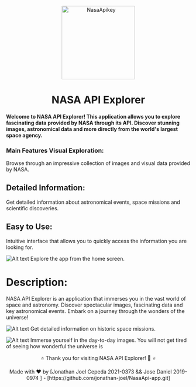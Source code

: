 
<p align="center">
  <img src="https://assets.stickpng.com/images/58429400a6515b1e0ad75acc.png" alt="NasaApikey" width="200" height="200">
</p>

<h1 align="center">NASA API Explorer</h1>

#### Welcome to NASA API Explorer! This application allows you to explore fascinating data provided by NASA through its API. Discover stunning images, astronomical data and more directly from the world's largest space agency.

### Main Features Visual Exploration:
Browse through an impressive collection of images and visual data provided by NASA.

## Detailed Information: 
Get detailed information about astronomical events, space missions and scientific discoveries.

## Easy to Use:
 Intuitive interface that allows you to quickly access the information you are looking for.

![Alt text](<WhatsApp Image 2023-11-29 at 8.57.04 AM (1).jpeg>)
Explore the app from the home screen.




# Description:

NASA API Explorer is an application that immerses you in the vast world of space and astronomy. Discover spectacular images, fascinating data and key astronomical events. Embark on a journey through the wonders of the universe!

![Alt text](<WhatsApp Image 2023-11-29 at 8.57.04 AM.jpeg>)
Get detailed information on historic space missions.

![Alt text](<WhatsApp Image 2023-11-29 at 8.57.05 AM.jpeg>)
Immerse yourself in the day-to-day images. You will not get tired of seeing how wonderful the universe is

<div align="center">
  <p>⭐️ Thank you for visiting NASA API Explorer! 🚀 ⭐️</p>
  <p>Made with ❤️ by [Jonathan Joel Cepeda  2021-0373
                         && Jose Daniel 2019-0974 ] - [https://github.com/jonathan-joel/NasaApi-app.git]</p>
</div>